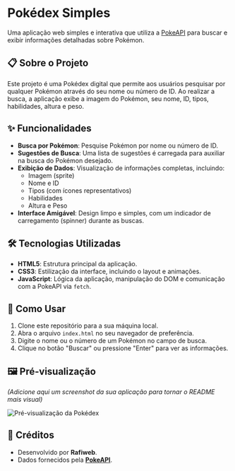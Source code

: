 # Pokédex Simples

Uma aplicação web simples e interativa que utiliza a [PokeAPI](https://pokeapi.co/) para buscar e exibir informações detalhadas sobre Pokémon.

## 📋 Sobre o Projeto

Este projeto é uma Pokédex digital que permite aos usuários pesquisar por qualquer Pokémon através do seu nome ou número de ID. Ao realizar a busca, a aplicação exibe a imagem do Pokémon, seu nome, ID, tipos, habilidades, altura e peso.

## ✨ Funcionalidades

-   **Busca por Pokémon**: Pesquise Pokémon por nome ou número de ID.
-   **Sugestões de Busca**: Uma lista de sugestões é carregada para auxiliar na busca do Pokémon desejado.
-   **Exibição de Dados**: Visualização de informações completas, incluindo:
    -   Imagem (sprite)
    -   Nome e ID
    -   Tipos (com ícones representativos)
    -   Habilidades
    -   Altura e Peso
-   **Interface Amigável**: Design limpo e simples, com um indicador de carregamento (spinner) durante as buscas.

## 🛠️ Tecnologias Utilizadas

-   **HTML5**: Estrutura principal da aplicação.
-   **CSS3**: Estilização da interface, incluindo o layout e animações.
-   **JavaScript**: Lógica da aplicação, manipulação do DOM e comunicação com a PokeAPI via `fetch`.

## 🚀 Como Usar

1.  Clone este repositório para a sua máquina local.
2.  Abra o arquivo `index.html` no seu navegador de preferência.
3.  Digite o nome ou o número de um Pokémon no campo de busca.
4.  Clique no botão "Buscar" ou pressione "Enter" para ver as informações.

## 🖼️ Pré-visualização

*(Adicione aqui um screenshot da sua aplicação para tornar o README mais visual)*

![Pré-visualização da Pokédex](URL_DA_SUA_IMAGEM_AQUI)

## 🔗 Créditos

-   Desenvolvido por **Rafiweb**.
-   Dados fornecidos pela **[PokeAPI](https://pokeapi.co/)**.
